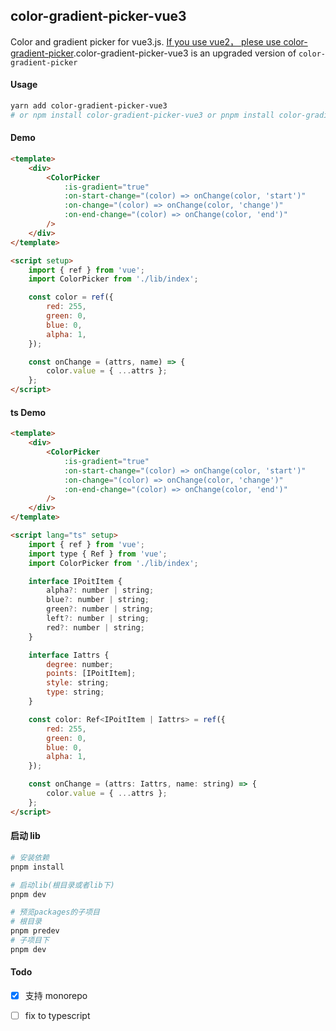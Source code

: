 <!--
 * @Descripttion:
 * @version:
 * @Author: June
 * @Date: 2023-03-17 22:02:02
 * @LastEditors: June
 * @LastEditTime: 2023-04-26 09:15:08
-->

## color-gradient-picker-vue3

Color and gradient picker for vue3.js. [If you use vue2， plese use color-gradient-picker](https://github.com/arthay/vue-color-gradient-picker).color-gradient-picker-vue3 is an upgraded version of `color-gradient-picker`

#### Usage

```bash
yarn add color-gradient-picker-vue3
# or npm install color-gradient-picker-vue3 or pnpm install color-gradient-picker-vue3
```

#### Demo

```html
<template>
    <div>
        <ColorPicker
            :is-gradient="true"
            :on-start-change="(color) => onChange(color, 'start')"
            :on-change="(color) => onChange(color, 'change')"
            :on-end-change="(color) => onChange(color, 'end')"
        />
    </div>
</template>

<script setup>
    import { ref } from 'vue';
    import ColorPicker from './lib/index';

    const color = ref({
        red: 255,
        green: 0,
        blue: 0,
        alpha: 1,
    });

    const onChange = (attrs, name) => {
        color.value = { ...attrs };
    };
</script>
```

#### ts Demo

```html
<template>
    <div>
        <ColorPicker
            :is-gradient="true"
            :on-start-change="(color) => onChange(color, 'start')"
            :on-change="(color) => onChange(color, 'change')"
            :on-end-change="(color) => onChange(color, 'end')"
        />
    </div>
</template>

<script lang="ts" setup>
    import { ref } from 'vue';
    import type { Ref } from 'vue';
    import ColorPicker from './lib/index';

    interface IPoitItem {
        alpha?: number | string;
        blue?: number | string;
        green?: number | string;
        left?: number | string;
        red?: number | string;
    }

    interface Iattrs {
        degree: number;
        points: [IPoitItem];
        style: string;
        type: string;
    }

    const color: Ref<IPoitItem | Iattrs> = ref({
        red: 255,
        green: 0,
        blue: 0,
        alpha: 1,
    });

    const onChange = (attrs: Iattrs, name: string) => {
        color.value = { ...attrs };
    };
</script>
```

#### 启动 lib

```bash
# 安装依赖
pnpm install

# 启动lib(根目录或者lib下)
pnpm dev

# 预览packages的子项目
# 根目录
pnpm predev
# 子项目下
pnpm dev
```

#### Todo

-   [x] 支持 monorepo

-   [ ] fix to typescript
